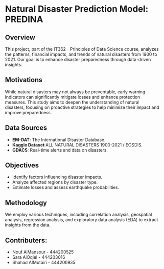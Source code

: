 # Natural Disaster Prediction Model: PREDINA

## Overview

This project, part of the IT362 - Principles of Data Science course, analyzes the patterns, financial impacts, and trends of natural disasters from 1900 to 2021. Our goal is to enhance disaster preparedness through data-driven insights.

## Motivations 
While natural disasters may not always be preventable, early warning indicators can significantly mitigate losses and enhance protection measures. This study aims to deepen the understanding of natural disasters, focusing on proactive strategies to help minimize their impact and improve preparedness.

## Data Sources

- **EM-DAT**: The International Disaster Database.
- **Kaggle Dataset**:ALL NATURAL DISASTERS 1900-2021 / EOSDIS.
- **GDACS**: Real-time alerts and data on disasters.

## Objectives

- Identify factors influencing disaster impacts.
- Analyze affected regions by disaster type.
- Estimate losses and assess earthquake probabilities.

## Methodology

We employ various techniques, including correlation analysis, geospatial analysis, regression analysis, and exploratory data analysis (EDA) to extract insights from the data.

## Contributers:
- Nouf AlMansour - 444200525
- Sara AlOqiel - 444203016 
- Shahad AlMutairi - 444200935 

